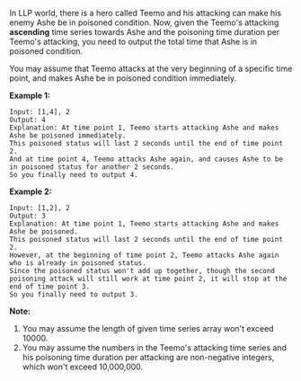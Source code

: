 In LLP world, there is a hero called Teemo and his attacking can make his enemy Ashe be in poisoned condition. Now, given the Teemo's attacking **ascending** time series towards Ashe and the poisoning time duration per Teemo's attacking, you need to output the total time that Ashe is in poisoned condition.

You may assume that Teemo attacks at the very beginning of a specific time point, and makes Ashe be in poisoned condition immediately.

**Example 1:**

    Input: [1,4], 2
    Output: 4
    Explanation: At time point 1, Teemo starts attacking Ashe and makes Ashe be poisoned immediately. 
    This poisoned status will last 2 seconds until the end of time point 2. 
    And at time point 4, Teemo attacks Ashe again, and causes Ashe to be in poisoned status for another 2 seconds. 
    So you finally need to output 4.

**Example 2:**

    Input: [1,2], 2
    Output: 3
    Explanation: At time point 1, Teemo starts attacking Ashe and makes Ashe be poisoned. 
    This poisoned status will last 2 seconds until the end of time point 2. 
    However, at the beginning of time point 2, Teemo attacks Ashe again who is already in poisoned status. 
    Since the poisoned status won't add up together, though the second poisoning attack will still work at time point 2, it will stop at the end of time point 3. 
    So you finally need to output 3.

**Note:**

1. You may assume the length of given time series array won't exceed 10000.
2. You may assume the numbers in the Teemo's attacking time series and his poisoning time duration per attacking are non-negative integers, which won't exceed 10,000,000.

